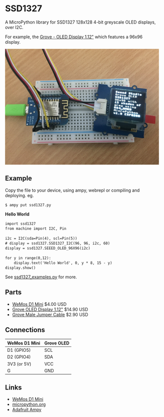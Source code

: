 # SSD1327

A MicroPython library for SSD1327 128x128 4-bit greyscale OLED displays, over I2C.

For example, the [Grove - OLED Display 1.12"](http://wiki.seeed.cc/Grove-OLED_Display_1.12inch/) which features a 96x96 display.

![demo](docs/demo.jpg)

## Example

Copy the file to your device, using ampy, webrepl or compiling and deploying. eg.

```
$ ampy put ssd1327.py
```

**Hello World**

```
import ssd1327
from machine import I2C, Pin

i2c = I2C(sda=Pin(4), scl=Pin(5))
# display = ssd1327.SSD1327_I2C(96, 96, i2c, 60)
display = ssd1327.SEEED_OLED_96X96(i2c)

for y in range(0,12):
    display.text('Hello World', 0, y * 8, 15 - y)
display.show()
```

See [ssd1327_examples.py](ssd1327_examples.py) for more.

## Parts

* [WeMos D1 Mini](https://www.aliexpress.com/store/product/D1-mini-Mini-NodeMcu-4M-bytes-Lua-WIFI-Internet-of-Things-development-board-based-ESP8266/1331105_32529101036.html) $4.00 USD
* [Grove OLED Display 1.12"](https://www.seeedstudio.com/Grove-OLED-Display-1.12%22-p-824.html) $14.90 USD
* [Grove Male Jumper Cable](https://www.seeedstudio.com/Grove-4-pin-Male-Jumper-to-Grove-4-pin-Conversion-Cable-%285-PCs-per-Pack%29-p-1565.html) $2.90 USD

## Connections

WeMos D1 Mini | Grove OLED
------------- | ----------
D1 (GPIO5)    | SCL
D2 (GPIO4)    | SDA
3V3 (or 5V)   | VCC
G             | GND

## Links

* [WeMos D1 Mini](https://wiki.wemos.cc/products:d1:d1_mini)
* [micropython.org](http://micropython.org)
* [Adafruit Ampy](https://learn.adafruit.com/micropython-basics-load-files-and-run-code/install-ampy)